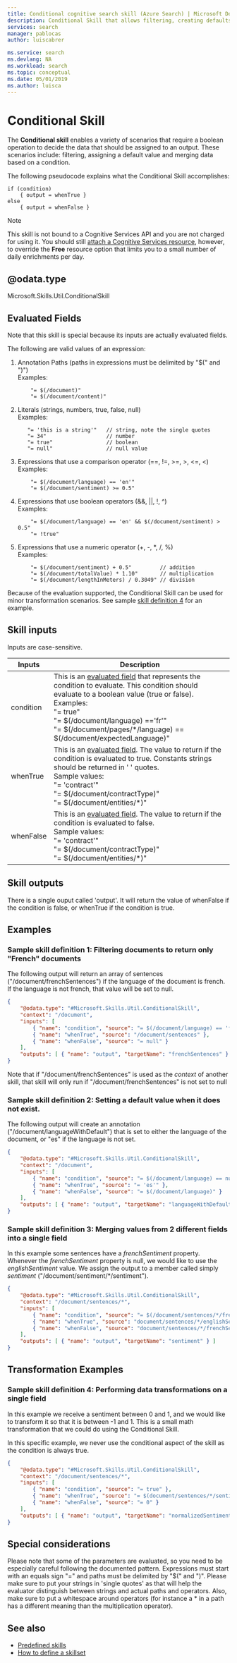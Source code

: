 ```yaml
---
title: Conditional cognitive search skill (Azure Search) | Microsoft Docs
description: Conditional Skill that allows filtering, creating defaults, and merging values.
services: search
manager: pablocas
author: luiscabrer

ms.service: search
ms.devlang: NA
ms.workload: search
ms.topic: conceptual
ms.date: 05/01/2019
ms.author: luisca
---
```



#	Conditional Skill 

The **Conditional skill** enables a variety of scenarios that require a boolean operation to decide the data that should be assigned to an output. These scenarios include: filtering, assigning a default value and merging data based on a condition.

The following pseudocode explains what the Conditional Skill accomplishes:

```
if (condition) 
    { output = whenTrue } 
else 
    { output = whenFalse } 
```

> [!NOTE]
> This skill is not bound to a Cognitive Services API and you are not charged for using it. You should still [attach a Cognitive Services resource](cognitive-search-attach-cognitive-services.md), however, to override the **Free** resource option that limits you to a small number of daily enrichments per day.

## @odata.type  
Microsoft.Skills.Util.ConditionalSkill


## Evaluated Fields

Note that this skill is special because its inputs are actually evaluated fields.

The following are valid values of an expression:

1.	Annotation Paths (paths in expressions must be delimited by "$(" and ")") <br/>
    Examples:
    ```
        "= $(/document)"
        "= $(/document/content)"
    ```

2.  Literals (strings, numbers, true, false, null) <br/>
    Examples:
    ```
       "= 'this is a string'"   // string, note the single quotes
       "= 34"                   // number
       "= true"                 // boolean
       "= null"                 // null value
    ```

3.  Expressions that use a comparison operator (==, !=, >=, >, <=, <) <br/>
    Examples:
    ```
        "= $(/document/language) == 'en'"
        "= $(/document/sentiment) >= 0.5"
    ```

4.	Expressions that use boolean operators  (&&, ||, !, ^) <br/>
    Examples:
    ```
        "= $(/document/language) == 'en' && $(/document/sentiment) > 0.5"
        "= !true"
    ```

5.	Expressions that use a numeric operator (+, -, \*, /, %) <br/>
    Examples: 
    ```
        "= $(/document/sentiment) + 0.5"         // addition
        "= $(/document/totalValue) * 1.10"       // multiplication
        "= $(/document/lengthInMeters) / 0.3049" // division
    ```

Because of the evaluation supported, the Conditional Skill can be used for minor transformation scenarios. See sample [skill definition 4](#transformation-examples) for an example.

## Skill inputs
Inputs are case-sensitive.

| Inputs	  | Description |
|-------------|-------------|
| condition   | This is an [evaluated field](#evaluated-fields) that represents the condition to evaluate. This condition should evaluate to a boolean value (true or false).   <br/>  Examples: <br/> "= true" <br/> "= $(/document/language) =='fr'" <br/> "= $(/document/pages/\*/language) == $(/document/expectedLanguage)" <br/> |
| whenTrue    | This is an [evaluated field](#evaluated-fields). The value to return if the condition is evaluated to true. Constants strings should be returned in ' ' quotes. <br/>Sample values: <br/> "= 'contract'"<br/>"= $(/document/contractType)" <br/> "= $(/document/entities/\*)" <br/> |
| whenFalse   | This is an [evaluated field](#evaluated-fields). The value to return if the condition is evaluated to false.  <br/>Sample values: <br/> "= 'contract'"<br/>"= $(/document/contractType)" <br/> "= $(/document/entities/\*)" <br/>

## Skill outputs
There is a single ouput called 'output'. It will return the value of whenFalse if the condition is false, or whenTrue if the condition is true.

## Examples

###	Sample skill definition 1: Filtering documents to return only "French" documents

The following output will return an array of sentences ("/document/frenchSentences") if the language of the document is french. If the language is not french, that value will be set to null.

```json
{
    "@odata.type": "#Microsoft.Skills.Util.ConditionalSkill",
    "context": "/document",
    "inputs": [
        { "name": "condition", "source": "= $(/document/language) == 'fr'" },
        { "name": "whenTrue", "source": "/document/sentences" },
        { "name": "whenFalse", "source": "= null" }
    ],
    "outputs": [ { "name": "output", "targetName": "frenchSentences" } ]
}
```
Note that if "/document/frenchSentences" is used as the *context* of another skill, that skill will only run if "/document/frenchSentences" is not set to null


###	Sample skill definition 2: Setting a default value when it does not exist.

The following output will create an annotation ("/document/languageWithDefault") that is set to either the language of the document, or "es" if the language is not set.

```json
{
    "@odata.type": "#Microsoft.Skills.Util.ConditionalSkill",
    "context": "/document",
    "inputs": [
        { "name": "condition", "source": "= $(/document/language) == null" },
        { "name": "whenTrue", "source": "= 'es'" },
        { "name": "whenFalse", "source": "= $(/document/language)" }
    ],
    "outputs": [ { "name": "output", "targetName": "languageWithDefault" } ]
}
```

###	Sample skill definition 3: Merging values from 2 different fields into a single field

In this example some sentences have a *frenchSentiment* property. Whenever the *frenchSentiment* property is null, we would like to use the *englishSentiment* value. We assign the output to a member called simply *sentiment* ("/document/sentiment/*/sentiment").

```json
{
    "@odata.type": "#Microsoft.Skills.Util.ConditionalSkill",
    "context": "/document/sentences/*",
    "inputs": [
        { "name": "condition", "source": "= $(/document/sentences/*/frenchSentiment) == null" },
        { "name": "whenTrue", "source": "document/sentences/*/englishSentiment" },
        { "name": "whenFalse", "source": "document/sentences/*/frenchSentiment" }
    ],
    "outputs": [ { "name": "output", "targetName": "sentiment" } ]
}
```

## Transformation Examples
###	Sample skill definition 4: Performing data transformations on a single field

In this example we receive a sentiment between 0 and 1, and we would like to transform it so that it is between -1 and 1. This is a small math transformation that we could do using the Conditional Skill.

In this specific example, we never use the conditional aspect of the skill as the condition is always true. 

```json
{
    "@odata.type": "#Microsoft.Skills.Util.ConditionalSkill",
    "context": "/document/sentences/*",
    "inputs": [
        { "name": "condition", "source": "= true" },
        { "name": "whenTrue", "source": "= $(document/sentences/*/sentiment) * 2 - 1" },
        { "name": "whenFalse", "source": "= 0" }
    ],
    "outputs": [ { "name": "output", "targetName": "normalizedSentiment" } ]
}
```


## Special considerations
Please note that some of the parameters are evaluated, so you need to be especially careful following the documented pattern. Expressions must start with an equals sign "=" and paths must be delimited by "$(" and ")". Please make sure to put your strings in 'single quotes' as that will help the evaluator distinguish between strings and actual paths and operators. Also, make sure to put a whitespace around operators (for instance a * in a path has a different meaning than the multiplication operator).


## See also

+ [Predefined skills](cognitive-search-predefined-skills.md)
+ [How to define a skillset](cognitive-search-defining-skillset.md)
